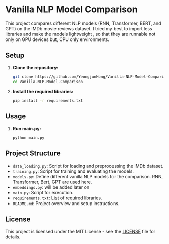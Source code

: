# Vanilla NLP Model Comparison

This project compares different NLP models (RNN, Transformer, BERT, and GPT) on the IMDb movie reviews dataset.
I tried my best to import less libraries and make the models lightweight , so that they are runnable not only on GPU devices but,  CPU only environments. 

## Setup

1. **Clone the repository:**
    ```bash
    git clone https://github.com/YeongjunHong/Vanilla-NLP-Model-Comparison.git
    cd Vanilla-NLP-Model-Comparison
    ```

2. **Install the required libraries:**
    ```bash
    pip install -r requirements.txt
    ```

## Usage

1. **Run main.py:**
    ```bash
    python main.py
    ```

## Project Structure

- `data_loading.py`: Script for loading and preprocessing the IMDb dataset.
- `training.py`: Script for training and evaluating the models.
- `models.py`: Define different vanilla NLP models for the comparison. RNN, Transformer, Bert, GPT are used here.
- `embeddings.py`: will be added later on
- `main.py`: Script for execution.
- `requirements.txt`: List of required libraries.
- `README.md`: Project overview and setup instructions.

## License

This project is licensed under the MIT License - see the [LICENSE](LICENSE) file for details.
